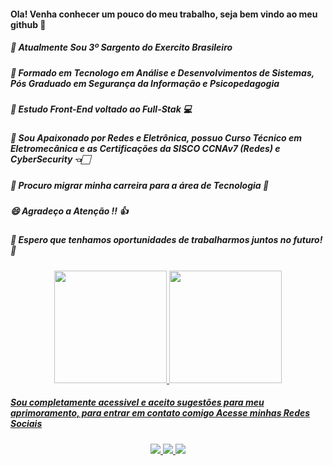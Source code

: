 #### Ola! Venha conhecer um pouco do meu trabalho, seja bem vindo ao meu github 👋

##### 💪 *Atualmente Sou 3º Sargento do Exercito Brasileiro*
##### 🎉  *Formado em Tecnologo em Análise e Desenvolvimentos de Sistemas, Pós Graduado em Segurança da Informação e Psicopedagogia*
##### 📌 *Estudo Front-End voltado ao Full-Stak* 💻
##### 🔌 *Sou Apaixonado por Redes e Eletrônica, possuo Curso Técnico em Eletromecânica e as Certificações da SISCO CCNAv7 (Redes) e CyberSecurity* 👈🏻
##### 🚀 *Procuro migrar minha carreira para a área de Tecnologia* 🚀
##### 😄 *Agradeço a Atenção !!* 👍
##### 🚀 *__Espero que tenhamos oportunidades de trabalharmos juntos no futuro!__* 🚀

<div align="center">
  <a href="https://github.com/patrickluizjf">
  <img height="180em" src="https://github-readme-stats.vercel.app/api?username=patrickluizjf&show_icons=true&theme=tokyonight&include_all_commits=true&count_private=true"/>
    
  <img height="180em" src="https://github-readme-stats.vercel.app/api/top-langs/?username=patrickluizjf&layout=compact&langs_count=7&theme=tokyonight"/>
</div>
  
 ##### Sou completamente acessivel e aceito sugestões para meu aprimoramento, para entrar em contato comigo Acesse minhas Redes Sociais
  
  
  <div align="center"> 
    <a href="https://instagram.com/patricklduque" target="_blank">
      <img src="https://img.shields.io/badge/-Instagram-%23E4405F?style=for-the-badge&logo=instagram&logoColor=white" target="_blank">
    </a>
    <a href = "mailto:patrickluizjf@hotmail.com">
      <img src="https://img.shields.io/badge/-Gmail-%23333?style=for-the-badge&logo=gmail&logoColor=white" target="_blank">
    </a> 
    <a href="https://www.linkedin.com/in/patrick-luiz-716893110/" target="_blank">
      <img src="https://img.shields.io/badge/-LinkedIn-%230077B5?style=for-the-badge&logo=linkedin&logoColor=white" target="_blank">
    </a>
  </div>

